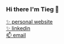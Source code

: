 ### Hi there I'm Tieg 👋
[✨ personal website](https://tieg-app1.herokuapp.com/)  
[✨ linkedin](https://www.linkedin.com/in/tieg-osullivan/)  
[📫 email](mailto:tiegosullivanpsnl@gmail.com)

<!--
**Outige/outige** is a ✨ _special_ ✨ repository because its `README.md` (this file) appears on your GitHub profile.

Here are some ideas to get you started:

- 🔭 I’m currently working on ...
- 🌱 I’m currently learning ...
- 👯 I’m looking to collaborate on ...
- 🤔 I’m looking for help with ...
- 💬 Ask me about ...
- 📫 How to reach me: ...
- 😄 Pronouns: ...
- ⚡ Fun fact: ...
-->
